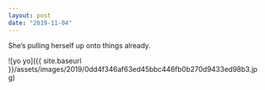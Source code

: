 ```yaml
---
layout: post
date: "2019-11-04"
---
```


She’s pulling herself up onto things already.

![yo yo]({{ site.baseurl }}/assets/images/2019/0dd4f346af63ed45bbc446fb0b270d9433ed98b3.jpg)
